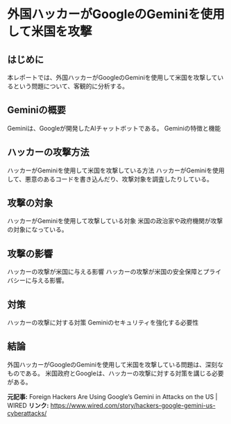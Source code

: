 # 外国ハッカーがGoogleのGeminiを使用して米国を攻撃
## はじめに
本レポートでは、外国ハッカーがGoogleのGeminiを使用して米国を攻撃しているという問題について、客観的に分析する。
## Geminiの概要
Geminiは、Googleが開発したAIチャットボットである。
Geminiの特徴と機能
## ハッカーの攻撃方法
ハッカーがGeminiを使用して米国を攻撃している方法
ハッカーがGeminiを使用して、悪意のあるコードを書き込んだり、攻撃対象を調査したりしている。
## 攻撃の対象
ハッカーがGeminiを使用して攻撃している対象
米国の政治家や政府機関が攻撃の対象になっている。
## 攻撃の影響
ハッカーの攻撃が米国に与える影響
ハッカーの攻撃が米国の安全保障とプライバシーに与える影響。
## 対策
ハッカーの攻撃に対する対策
Geminiのセキュリティを強化する必要性
## 結論
外国ハッカーがGoogleのGeminiを使用して米国を攻撃している問題は、深刻なものである。
米国政府とGoogleは、ハッカーの攻撃に対する対策を講じる必要がある。

**元記事:** Foreign Hackers Are Using Google’s Gemini in Attacks on the US | WIRED
**リンク:** https://www.wired.com/story/hackers-google-gemini-us-cyberattacks/